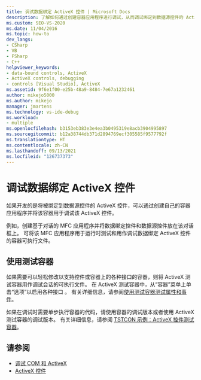 ```yaml
---
title: 调试数据绑定 ActiveX 控件 | Microsoft Docs
description: 了解如何通过创建容器应用程序进行调试，从而调试绑定到数据源控件的 ActiveX 控件。
ms.custom: SEO-VS-2020
ms.date: 11/04/2016
ms.topic: how-to
dev_langs:
- CSharp
- VB
- FSharp
- C++
helpviewer_keywords:
- data-bound controls, ActiveX
- ActiveX controls, debugging
- controls [Visual Studio], ActiveX
ms.assetid: 9f6e1f00-e25b-48a9-8484-7e67a1232461
author: mikejo5000
ms.author: mikejo
manager: jmartens
ms.technology: vs-ide-debug
ms.workload:
- multiple
ms.openlocfilehash: b3153eb383e3e4ea3b0495319e8acb3904995897
ms.sourcegitcommit: b12a38744db371d2894769ecf305585f9577792f
ms.translationtype: HT
ms.contentlocale: zh-CN
ms.lasthandoff: 09/13/2021
ms.locfileid: "126737373"
---
```

# <a name="debugging-a-data-bound-activex-control"></a>调试数据绑定 ActiveX 控件
如果开发的是将被绑定到数据源控件的 ActiveX 控件，可以通过创建自己的容器应用程序并将该容器用于调试该 ActiveX 控件。

 例如，创建基于对话的 MFC 应用程序并将数据绑定控件和数据源控件放在该对话框上。 可将该 MFC 应用程序用于运行时测试和用作调试数据绑定 ActiveX 控件的容器可执行文件。

## <a name="using-the-test-container"></a>使用测试容器
 如果需要可以轻松修改以支持控件或容器上的各种接口的容器，则将 ActiveX 测试容器用作调试会话的可执行文件。 在 ActiveX 测试容器中，从“容器”菜单上单击“选项”以启用各种接口 。 有关详细信息，请参阅[使用测试容器测试属性和事件](/cpp/mfc/testing-properties-and-events-with-test-container)。

 如果在调试时需要单步执行容器的代码，请使用容器的调试版本或者使用 ActiveX 测试容器的调试版本。 有关详细信息，请参阅 [TSTCON 示例：ActiveX 控件测试容器](/previous-versions/f9adb5t5(v=vs.100))。

## <a name="see-also"></a>请参阅
- [调试 COM 和 ActiveX](../debugger/com-and-activex-debugging.md)
- [ActiveX 控件](/cpp/mfc/activex-controls)